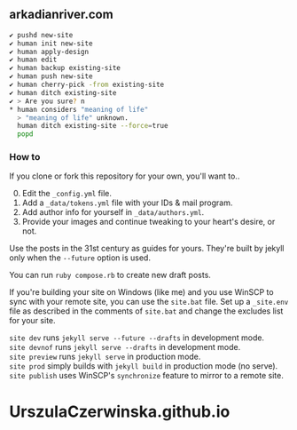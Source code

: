 ## arkadianriver.com

```sh
✔ pushd new-site
✔ human init new-site
✔ human apply-design
✔ human edit
✔ human backup existing-site
✔ human push new-site
✔ human cherry-pick -from existing-site
✔ human ditch existing-site
✔ > Are you sure? n
* human considers "meaning of life"
  > "meaning of life" unknown.
  human ditch existing-site --force=true
  popd
```
### How to

If you clone or fork this repository for your own, you'll want to..

0. Edit the `_config.yml` file.
1. Add a `_data/tokens.yml` file with your IDs & mail program.
2. Add author info for yourself in `_data/authors.yml`.
3. Provide your images and continue tweaking to your heart's desire, or not.

Use the posts in the 31st century as guides for yours. They're built by jekyll only when
the `--future` option is used.

You can run `ruby compose.rb` to create new draft posts.

If you're building your site on Windows (like me) and you use WinSCP to sync with your
remote site, you can use the `site.bat` file. Set up a `_site.env` file
as described in the comments of `site.bat` and change the excludes list for your site.

`site dev` runs `jekyll serve --future --drafts` in development mode.  
`site devnof` runs `jekyll serve --drafts` in development mode.  
`site preview` runs `jekyll serve` in production mode.  
`site prod` simply builds with `jekyll build` in production mode (no serve).  
`site publish` uses WinSCP's `synchronize` feature to mirror to a remote site.
# UrszulaCzerwinska.github.io
